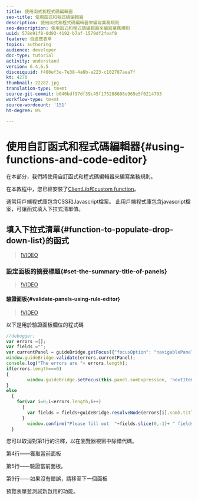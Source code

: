 ```yaml
---
title: 使用函式和程式碼編輯器
seo-title: 使用函式和程式碼編輯器
description: 使用函式和程式碼編輯器來編寫業務規則
seo-description: 使用函式和程式碼編輯器來編寫業務規則
uuid: 578e91f8-0d93-4192-b7af-1579df2feaf8
feature: 自適應表單
topics: authoring
audience: developer
doc-type: tutorial
activity: understand
version: 6.4,6.5
discoiquuid: f480ef3e-7e38-4a6b-a223-c102787aea7f
kt: 4270
thumbnail: 22282.jpg
translation-type: tm+mt
source-git-commit: b040bdf97df39c45f175288608e965e5f0214703
workflow-type: tm+mt
source-wordcount: '151'
ht-degree: 0%

---
```



# 使用自訂函式和程式碼編輯器{#using-functions-and-code-editor}

在本部分，我們將使用自訂函式和程式碼編輯器來編寫業務規則。

在本教程中，您已經安裝了[ClientLib和custom function](assets/client-libs-and-logo.zip)。

通常用戶端程式庫包含CSS和Javascript檔案。 此用戶端程式庫包含javascript檔案，可讓函式填入下拉式清單值。


## 填入下拉式清單{#function-to-populate-drop-down-list}的函式

>[!VIDEO](https://video.tv.adobe.com/v/22282?quality=9&learn=on)

### 設定面板的摘要標題{#set-the-summary-title-of-panels}

>[!VIDEO](https://video.tv.adobe.com/v/28387?quality=9&learn=on)

#### 驗證面板{#validate-panels-using-rule-editor}

>[!VIDEO](https://video.tv.adobe.com/v/28409?quality=9&learn=on)

以下是用於驗證面板欄位的程式碼

```javascript
//debugger;
var errors =[];
var fields ="";
var currentPanel = guideBridge.getFocus({"focusOption": "navigablePanel"});
window.guideBridge.validate(errors,currentPanel);
console.log("The errors are "+ errors.length);
if(errors.length===0)
{
        window.guideBridge.setFocus(this.panel.somExpression, 'nextItem', true);
}
else
  {
    for(var i=0;i<errors.length;i++)
      {
        var fields = fields+guideBridge.resolveNode(errors[i].som).title+" , ";
      }
        window.confirm("Please fill out  "+fields.slice(0,-1)+ " fields");
  }
```

您可以取消對第1行的注釋，以在瀏覽器視窗中除錯代碼。

第4行——獲取當前面板

第5行——驗證當前面板。

第9行——如果沒有錯誤，請移至下一個面板

預覽表單並測試新啟用的功能。
